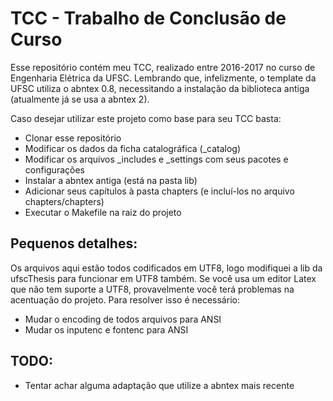 # TCC - Trabalho de Conclusão de Curso

Esse repositório contém meu TCC, realizado entre 2016-2017 no curso de Engenharia Elétrica da UFSC. Lembrando que, infelizmente, o template da UFSC utiliza o abntex 0.8, necessitando a instalação da biblioteca antiga (atualmente já se usa a abntex 2).

Caso desejar utilizar este projeto como base para seu TCC basta:
- Clonar esse repositório
- Modificar os dados da ficha catalográfica (\_catalog)
- Modificar os arquivos \_includes e \_settings com seus pacotes e configurações
- Instalar a abntex antiga (está na pasta lib)
- Adicionar seus capítulos à pasta chapters (e incluí-los no arquivo chapters/chapters)
- Executar o Makefile na raiz do projeto

## Pequenos detalhes:

Os arquivos aqui estão todos codificados em UTF8, logo modifiquei a lib da ufscThesis para funcionar em UTF8 também. Se você usa um editor Latex que não tem suporte a UTF8, provavelmente você terá problemas na acentuação do projeto. Para resolver isso é necessário:
- Mudar o encoding de todos arquivos para ANSI
- Mudar os inputenc e fontenc para ANSI

## TODO:

- Tentar achar alguma adaptação que utilize a abntex mais recente
